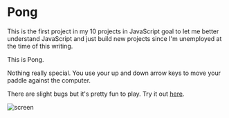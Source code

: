 # Pong

This is the first project in my 10 projects in JavaScript goal to let me better understand JavaScript and just build new projects since I'm unemployed at the time of this writing.

This is Pong.

Nothing really special. You use your up and down arrow keys to move your paddle against the computer.

There are slight bugs but it's pretty fun to play. Try it out [here](http://fisheradelak.in/pong/game.html).

![screen](http://i.imgur.com/ZOaVoQz.png "Pong")